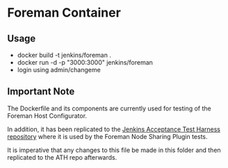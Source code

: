 # Foreman Container

## Usage

* docker build -t jenkins/foreman .
* docker run -d -p "3000:3000" jenkins/foreman
* login using admin/changeme

## Important Note

The Dockerfile and its components are currently used for testing of the
Foreman Host Configurator.

In addition, it has been replicated to the
[Jenkins Acceptance Test Harness repository](https://github.com/jenkinsci/acceptance-test-harness)
where it is used by the Foreman Node Sharing Plugin tests.

It is imperative that any changes to this file be made in this folder and then
replicated to the ATH repo afterwards.
